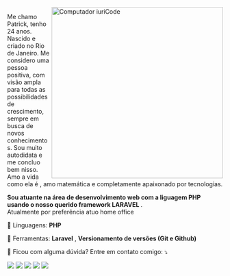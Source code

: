 <img src="https://raw.githubusercontent.com/MicaelliMedeiros/micaellimedeiros/master/image/computer-illustration.png" min-width="400px" max-width="400px" width="400px" align="right" alt="Computador iuriCode">

<p align="left"> 
Me chamo Patrick, tenho 24 anos.
Nascido e criado no Rio de Janeiro. Me considero uma pessoa positiva, com visão ampla para todas as possibilidades de crescimento, sempre em busca de novos conhecimentos. Sou muito autodidata e me concluo bem nisso. Amo a vida como ela é , amo matemática e completamente apaixonado por tecnologias.

<strong>Sou atuante na área de desenvolvimento web com a liguagem PHP usando o nosso querido framework LARAVEL </strong>.<br>
  Atualmente por preferência atuo home office
</p>

<p align="left">
  🦄 Linguagens: <strong>PHP</strong>
</p>

<p align="left">
  💼 Ferramentas: <strong>Laravel</strong> , <strong>Versionamento de versões (Git e Github)</strong>
</p>

<p align="left">
  💌 Ficou com alguma dúvida? Entre em contato comigo: ⤵️
</p>

<p align="left">
  <a href="mailto:patrickbarbosa.dp@gmail.com?subject=Olà" alt="Gmail" target="_blank">
  <img src="https://img.shields.io/badge/-Gmail-FF0000?style=flat-square&labelColor=FF0000&logo=gmail&logoColor=white&link=LINK-DO-SEU-EMAIL" /></a>

  <a href="https://www.linkedin.com/in/patrick-barbosa-069b86138/" alt="Linkedin" target="_blank">
  <img src="https://img.shields.io/badge/-Linkedin-0e76a8?style=flat-square&logo=Linkedin&logoColor=white&link=LINK-DO-SEU-LINKEDIN" /></a>

  <a href="https://api.whatsapp.com/send?phone=5521972232553&text=Ol%C3%A1!" alt="WhatsApp" target="_blank">
  <img src="https://img.shields.io/badge/-WhatsApp-25d366?style=flat-square&labelColor=25d366&logo=whatsapp&logoColor=white&link=API-DO-SEU-WHATSAPP"/></a>

  <a href="https://www.facebook.com/patrickinbr/" alt="Facebook" target="_blank">
  <img src="https://img.shields.io/badge/-Facebook-3b5998?style=flat-square&labelColor=3b5998&logo=facebook&logoColor=white&link=LINK-DO-SEU-FACEBOOK"/></a>

  <a href="https://www.instagram.com/patrickinbr/" alt="Instagram" target="_blank">
  <img src="https://img.shields.io/badge/-Instagram-DF0174?style=flat-square&labelColor=DF0174&logo=instagram&logoColor=white&link=LINK-DO-SEU-INSTAGRAM"/></a>
</p>  
